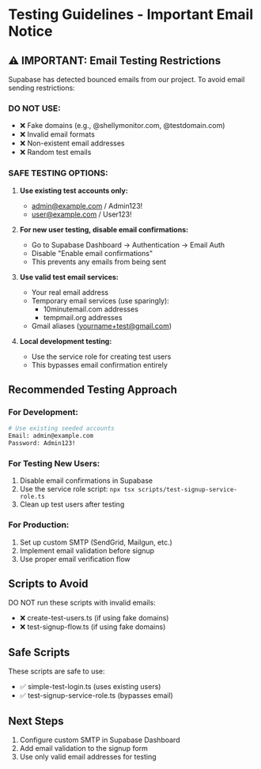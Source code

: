 # Testing Guidelines - Important Email Notice

## ⚠️ IMPORTANT: Email Testing Restrictions

Supabase has detected bounced emails from our project. To avoid email sending restrictions:

### DO NOT USE:
- ❌ Fake domains (e.g., @shellymonitor.com, @testdomain.com)
- ❌ Invalid email formats
- ❌ Non-existent email addresses
- ❌ Random test emails

### SAFE TESTING OPTIONS:

1. **Use existing test accounts only:**
   - admin@example.com / Admin123!
   - user@example.com / User123!

2. **For new user testing, disable email confirmations:**
   - Go to Supabase Dashboard → Authentication → Email Auth
   - Disable "Enable email confirmations"
   - This prevents any emails from being sent

3. **Use valid test email services:**
   - Your real email address
   - Temporary email services (use sparingly):
     - 10minutemail.com addresses
     - tempmail.org addresses
   - Gmail aliases (yourname+test@gmail.com)

4. **Local development testing:**
   - Use the service role for creating test users
   - This bypasses email confirmation entirely

## Recommended Testing Approach

### For Development:
```bash
# Use existing seeded accounts
Email: admin@example.com
Password: Admin123!
```

### For Testing New Users:
1. Disable email confirmations in Supabase
2. Use the service role script: `npx tsx scripts/test-signup-service-role.ts`
3. Clean up test users after testing

### For Production:
1. Set up custom SMTP (SendGrid, Mailgun, etc.)
2. Implement email validation before signup
3. Use proper email verification flow

## Scripts to Avoid

DO NOT run these scripts with invalid emails:
- ❌ create-test-users.ts (if using fake domains)
- ❌ test-signup-flow.ts (if using fake domains)

## Safe Scripts

These scripts are safe to use:
- ✅ simple-test-login.ts (uses existing users)
- ✅ test-signup-service-role.ts (bypasses email)

## Next Steps

1. Configure custom SMTP in Supabase Dashboard
2. Add email validation to the signup form
3. Use only valid email addresses for testing